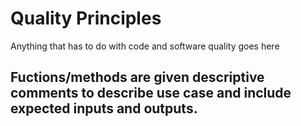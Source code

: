 # Quality Principles

Anything that has to do with code and software quality goes here

## Fuctions/methods are given descriptive comments to describe use case and include expected inputs and outputs.
